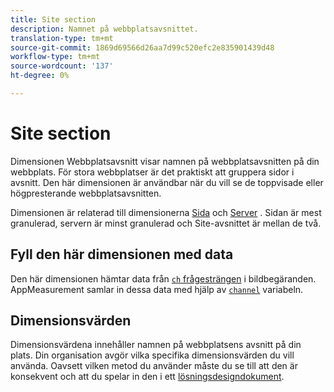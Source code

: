 ```yaml
---
title: Site section
description: Namnet på webbplatsavsnittet.
translation-type: tm+mt
source-git-commit: 1869d69566d26aa7d99c520efc2e835901439d48
workflow-type: tm+mt
source-wordcount: '137'
ht-degree: 0%

---
```



# Site section

Dimensionen Webbplatsavsnitt visar namnen på webbplatsavsnitten på din webbplats. För stora webbplatser är det praktiskt att gruppera sidor i avsnitt. Den här dimensionen är användbar när du vill se de toppvisade eller högpresterande webbplatsavsnitten.

Dimensionen är relaterad till dimensionerna [Sida](page.md) och [Server](server.md) . Sidan är mest granulerad, servern är minst granulerad och Site-avsnittet är mellan de två.

## Fyll den här dimensionen med data

Den här dimensionen hämtar data från [`ch` frågesträngen](/help/implement/validate/query-parameters.md) i bildbegäranden. AppMeasurement samlar in dessa data med hjälp av [`channel`](/help/implement/vars/page-vars/channel.md) variabeln.

## Dimensionsvärden

Dimensionsvärdena innehåller namnen på webbplatsens avsnitt på din plats. Din organisation avgör vilka specifika dimensionsvärden du vill använda. Oavsett vilken metod du använder måste du se till att den är konsekvent och att du spelar in den i ett [lösningsdesigndokument](/help/implement/prepare/solution-design.md).
